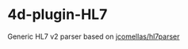 # 4d-plugin-HL7
Generic HL7 v2 parser based on [jcomellas/hl7parser](https://github.com/jcomellas/hl7parser)
